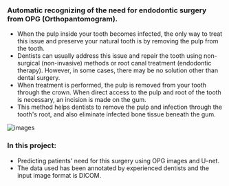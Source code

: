 ### Automatic recognizing of the need for endodontic surgery from OPG (Orthopantomogram).

- When the pulp inside your tooth becomes infected, the only way to treat this issue and preserve your natural tooth is by removing the pulp from the tooth.
- Dentists can usually address this issue and repair the tooth using non-surgical (non-invasive) methods or root canal treatment (endodontic therapy). However, in some cases, there may be no solution other than dental surgery. 
- When treatment is performed, the pulp is removed from your tooth through the crown. When direct access to the pulp and root of the tooth is necessary, an incision is made on the gum.
- This method helps dentists to remove the pulp and infection through the tooth's root, and also eliminate infected bone tissue beneath the gum.

![images](https://github.com/Hosseinhn-121/endodontic_therapy_UNET/assets/143050032/ce5c853a-e40c-4358-9fcf-5fce1e87f2b9)

### In this project:

- Predicting patients' need for this surgery using OPG images and U-net.
- The data used has been annotated by experienced dentists and the input image format is DICOM.
